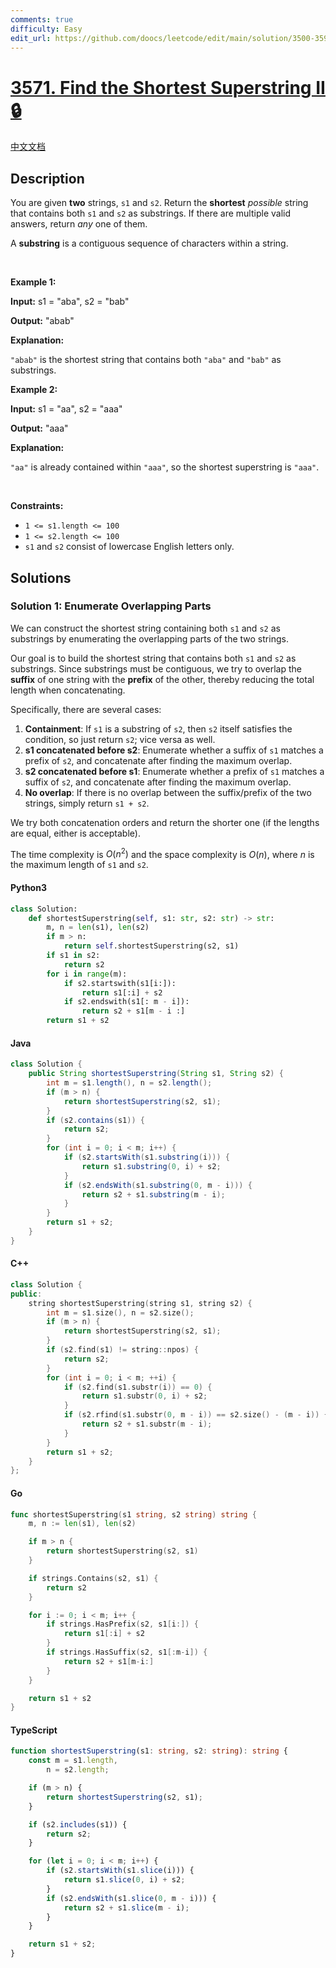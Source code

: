 ```yaml
---
comments: true
difficulty: Easy
edit_url: https://github.com/doocs/leetcode/edit/main/solution/3500-3599/3571.Find%20the%20Shortest%20Superstring%20II/README_EN.md
---
```


<!-- problem:start -->

# [3571. Find the Shortest Superstring II 🔒](https://leetcode.com/problems/find-the-shortest-superstring-ii)

[中文文档](/solution/3500-3599/3571.Find%20the%20Shortest%20Superstring%20II/README.md)

## Description

<!-- description:start -->

<p>You are given <strong>two</strong> strings, <code>s1</code> and <code>s2</code>. Return the <strong>shortest</strong> <em>possible</em> string that contains both <code>s1</code> and <code>s2</code> as substrings. If there are multiple valid answers, return <em>any </em>one of them.</p>

<p>A <strong>substring</strong> is a contiguous sequence of characters within a string.</p>

<p>&nbsp;</p>
<p><strong class="example">Example 1:</strong></p>

<div class="example-block">
<p><strong>Input:</strong> <span class="example-io">s1 = &quot;aba&quot;, s2 = &quot;bab&quot;</span></p>

<p><strong>Output:</strong> <span class="example-io">&quot;abab&quot;</span></p>

<p><strong>Explanation:</strong></p>

<p><code>&quot;abab&quot;</code> is the shortest string that contains both <code>&quot;aba&quot;</code> and <code>&quot;bab&quot;</code> as substrings.</p>
</div>

<p><strong class="example">Example 2:</strong></p>

<div class="example-block">
<p><strong>Input:</strong> <span class="example-io">s1 = &quot;aa&quot;, s2 = &quot;aaa&quot;</span></p>

<p><strong>Output:</strong> <span class="example-io">&quot;aaa&quot;</span></p>

<p><strong>Explanation:</strong></p>

<p><code>&quot;aa&quot;</code> is already contained within <code>&quot;aaa&quot;</code>, so the shortest superstring is <code>&quot;aaa&quot;</code>.</p>
</div>

<p>&nbsp;</p>
<p><strong>Constraints:</strong></p>

<ul>
	<li data-end="23" data-start="2"><code>1 &lt;= s1.length &lt;= 100</code></li>
	<li data-end="47" data-start="26"><code>1 &lt;= s2.length &lt;= 100</code></li>
	<li data-end="102" data-is-last-node="" data-start="50"><code>s1</code> and <code>s2</code> consist of lowercase English letters only.</li>
</ul>

<!-- description:end -->

## Solutions

<!-- solution:start -->

### Solution 1: Enumerate Overlapping Parts

We can construct the shortest string containing both `s1` and `s2` as substrings by enumerating the overlapping parts of the two strings.

Our goal is to build the shortest string that contains both `s1` and `s2` as substrings. Since substrings must be contiguous, we try to overlap the **suffix** of one string with the **prefix** of the other, thereby reducing the total length when concatenating.

Specifically, there are several cases:

1. **Containment**: If `s1` is a substring of `s2`, then `s2` itself satisfies the condition, so just return `s2`; vice versa as well.
2. **s1 concatenated before s2**: Enumerate whether a suffix of `s1` matches a prefix of `s2`, and concatenate after finding the maximum overlap.
3. **s2 concatenated before s1**: Enumerate whether a prefix of `s1` matches a suffix of `s2`, and concatenate after finding the maximum overlap.
4. **No overlap**: If there is no overlap between the suffix/prefix of the two strings, simply return `s1 + s2`.

We try both concatenation orders and return the shorter one (if the lengths are equal, either is acceptable).

The time complexity is $O(n^2)$ and the space complexity is $O(n)$, where $n$ is the maximum length of `s1` and `s2`.

<!-- tabs:start -->

#### Python3

```python
class Solution:
    def shortestSuperstring(self, s1: str, s2: str) -> str:
        m, n = len(s1), len(s2)
        if m > n:
            return self.shortestSuperstring(s2, s1)
        if s1 in s2:
            return s2
        for i in range(m):
            if s2.startswith(s1[i:]):
                return s1[:i] + s2
            if s2.endswith(s1[: m - i]):
                return s2 + s1[m - i :]
        return s1 + s2
```

#### Java

```java
class Solution {
    public String shortestSuperstring(String s1, String s2) {
        int m = s1.length(), n = s2.length();
        if (m > n) {
            return shortestSuperstring(s2, s1);
        }
        if (s2.contains(s1)) {
            return s2;
        }
        for (int i = 0; i < m; i++) {
            if (s2.startsWith(s1.substring(i))) {
                return s1.substring(0, i) + s2;
            }
            if (s2.endsWith(s1.substring(0, m - i))) {
                return s2 + s1.substring(m - i);
            }
        }
        return s1 + s2;
    }
}
```

#### C++

```cpp
class Solution {
public:
    string shortestSuperstring(string s1, string s2) {
        int m = s1.size(), n = s2.size();
        if (m > n) {
            return shortestSuperstring(s2, s1);
        }
        if (s2.find(s1) != string::npos) {
            return s2;
        }
        for (int i = 0; i < m; ++i) {
            if (s2.find(s1.substr(i)) == 0) {
                return s1.substr(0, i) + s2;
            }
            if (s2.rfind(s1.substr(0, m - i)) == s2.size() - (m - i)) {
                return s2 + s1.substr(m - i);
            }
        }
        return s1 + s2;
    }
};
```

#### Go

```go
func shortestSuperstring(s1 string, s2 string) string {
	m, n := len(s1), len(s2)

	if m > n {
		return shortestSuperstring(s2, s1)
	}

	if strings.Contains(s2, s1) {
		return s2
	}

	for i := 0; i < m; i++ {
		if strings.HasPrefix(s2, s1[i:]) {
			return s1[:i] + s2
		}
		if strings.HasSuffix(s2, s1[:m-i]) {
			return s2 + s1[m-i:]
		}
	}

	return s1 + s2
}
```

#### TypeScript

```ts
function shortestSuperstring(s1: string, s2: string): string {
    const m = s1.length,
        n = s2.length;

    if (m > n) {
        return shortestSuperstring(s2, s1);
    }

    if (s2.includes(s1)) {
        return s2;
    }

    for (let i = 0; i < m; i++) {
        if (s2.startsWith(s1.slice(i))) {
            return s1.slice(0, i) + s2;
        }
        if (s2.endsWith(s1.slice(0, m - i))) {
            return s2 + s1.slice(m - i);
        }
    }

    return s1 + s2;
}
```

<!-- tabs:end -->

<!-- solution:end -->

<!-- problem:end -->
